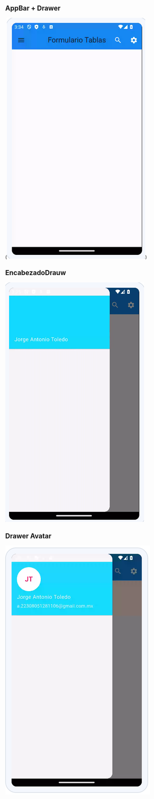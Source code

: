 ## AppBar + Drawer
(![alt text](image.png))

## EncabezadoDrauw
![alt text](image-1.png)

## Drawer Avatar
![alt text](image-3.png)